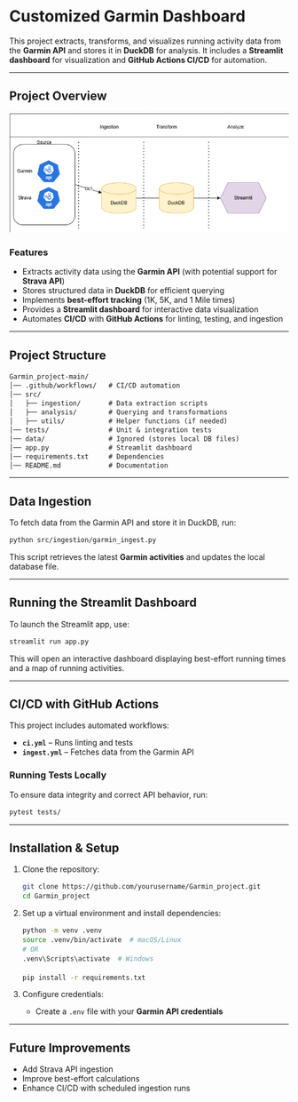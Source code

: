 # **Customized Garmin Dashboard**

This project extracts, transforms, and visualizes running activity data from the **Garmin API** and stores it in **DuckDB** for analysis. It includes a **Streamlit dashboard** for visualization and **GitHub Actions CI/CD** for automation.

---

## **Project Overview**

![Project Architecture](docs/architecture.png)


### **Features**  
- Extracts activity data using the **Garmin API** (with potential support for **Strava API**)  
- Stores structured data in **DuckDB** for efficient querying  
- Implements **best-effort tracking** (1K, 5K, and 1 Mile times)  
- Provides a **Streamlit dashboard** for interactive data visualization  
- Automates **CI/CD** with **GitHub Actions** for linting, testing, and ingestion  

---

## **Project Structure**

```
Garmin_project-main/
│── .github/workflows/   # CI/CD automation
│── src/
│   ├── ingestion/       # Data extraction scripts
│   ├── analysis/        # Querying and transformations
│   ├── utils/           # Helper functions (if needed)
│── tests/               # Unit & integration tests
│── data/                # Ignored (stores local DB files)
│── app.py               # Streamlit dashboard
│── requirements.txt     # Dependencies
│── README.md            # Documentation
```

---

## **Data Ingestion**

To fetch data from the Garmin API and store it in DuckDB, run:  
```bash
python src/ingestion/garmin_ingest.py
```
This script retrieves the latest **Garmin activities** and updates the local database file.

---

## **Running the Streamlit Dashboard**

To launch the Streamlit app, use:  
```bash
streamlit run app.py
```
This will open an interactive dashboard displaying best-effort running times and a map of running activities.

---

## **CI/CD with GitHub Actions**

This project includes automated workflows:

- **`ci.yml`** – Runs linting and tests  
- **`ingest.yml`** – Fetches data from the Garmin API  

### **Running Tests Locally**
To ensure data integrity and correct API behavior, run:  
```bash
pytest tests/
```

---

## **Installation & Setup**

1. Clone the repository:  
   ```bash
   git clone https://github.com/yourusername/Garmin_project.git
   cd Garmin_project
   ```

2. Set up a virtual environment and install dependencies:  
   ```bash
   python -m venv .venv
   source .venv/bin/activate  # macOS/Linux
   # OR
   .venv\Scripts\activate  # Windows

   pip install -r requirements.txt
   ```

3. Configure credentials:  
   - Create a `.env` file with your **Garmin API credentials**

---

## **Future Improvements**
- Add Strava API ingestion  
- Improve best-effort calculations  
- Enhance CI/CD with scheduled ingestion runs  

